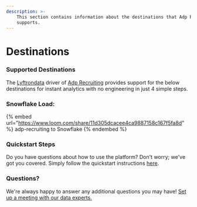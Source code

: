 ```yaml
---
description: >-
    This section contains information about the destinations that Adp Recruiting
    supports.
---
```


# Destinations

### Supported Destinations

The [Lyftrondata](https://www.lyftrondata.com/) driver of [Adp Recruiting](https://www.lyftrondata.com/integration/adp-recruiting/) provides support for the below destinations for instant analytics with no engineering in just 4 simple steps.

### Snowflake Load:

{% embed url="https://www.loom.com/share/11d305dcacee4ca9887158c167f5fa8d" %}
adp-recruiting to Snowflake
{% endembed %}

### Quickstart Steps

Do you have questions about how to use the platform? Don't worry; we've got you covered. Simply follow the quickstart instructions [here](../../../quickstart-steps.md).

### Questions? <a href="#questions" id="questions"></a>

We're always happy to answer any additional questions you may have! [Set up a meeting with our data experts.](https://www.lyftrondata.com/book-a-meeting/)
